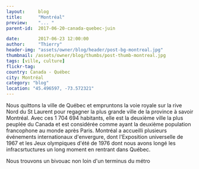 ```yaml
---
layout:     blog
title:      "Montréal"
preview:    "... "
parent-id:  2017-06-20-canada-quebec-juin

date:       2017-06-23 12:00:00
author:     "Thierry"
header-img: "assets/owner/blog/header/post-bg-montreal.jpg"
thumbnail: /assets/owner/blog/thumbs/post-thumb-montreal.jpg
tags: [ville, culture]
flickr-tag: 
country: Canada - Québec
city: Montréal
category: "blog"
location: "45.496597, -73.572321"
---
```


Nous quittons la ville de Québec et empruntons la voie royale sur la rive Nord du St Laurent pour regagner la plus grande ville de la province à savoir Montréal. Avec ces 1 704 694 habitants, elle est la deuxième ville la plus peuplée du Canada et est considérée comme ayant la deuxième population francophone au monde après Paris. Montréal a accueilli plusieurs événements internationaux d'envergure, dont l'Exposition universelle de 1967 et les Jeux olympiques d'été de 1976 dont nous avons longé les infracsrtuctures un long moment en rentrant dans Québec.

Nous trouvons un bivouac non loin d'un terminus du métro